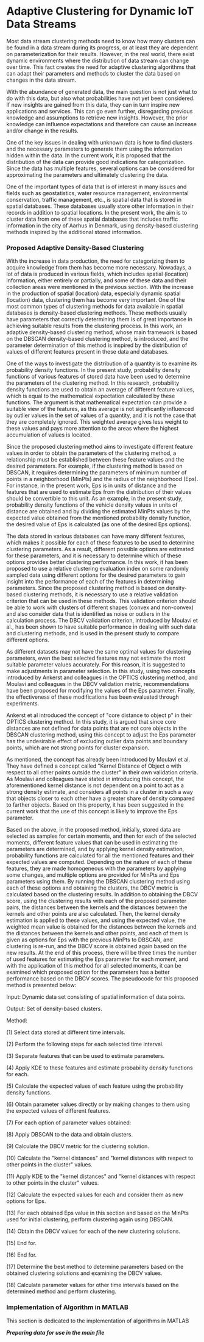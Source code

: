 # Adaptive Clustering for Dynamic IoT Data Streams
Most data stream clustering methods need to know how many clusters can be found in a data stream during its progress, or at least they are dependent on parameterization for their results. However, in the real world, there exist dynamic environments where the distribution of data stream can change over time. This fact creates the need for adaptive clustering algorithms that can adapt their parameters and methods to cluster the data based on changes in the data stream.

With the abundance of generated data, the main question is not just what to do with this data, but also what probabilities have not yet been considered. If new insights are gained from this data, they can in turn inspire new applications and services. This can go even further, disregarding previous knowledge and assumptions to retrieve new insights. However, the prior knowledge can influence expectations and therefore can cause an increase and/or change in the results.

One of the key issues in dealing with unknown data is how to find clusters and the necessary parameters to generate them using the information hidden within the data. In the current work, it is proposed that the distribution of the data can provide good indications for categorization. Since the data has multiple features, several options can be considered for approximating the parameters and ultimately clustering the data.

One of the important types of data that is of interest in many issues and fields such as geostatistics, water resource management, environmental conservation, traffic management, etc., is spatial data that is stored in spatial databases. These databases usually store other information in their records in addition to spatial locations. In the present work, the aim is to cluster data from one of these spatial databases that includes traffic information in the city of Aarhus in Denmark, using density-based clustering methods inspired by the additional stored information.

### Proposed Adaptive Density-Based Clustering 

With the increase in data production, the need for categorizing them to acquire knowledge from them has become more necessary. Nowadays, a lot of data is produced in various fields, which includes spatial (location) information, either entirely or partially, and some of these data and their collection areas were mentioned in the previous section. With the increase in the production of spatial (location) data, especially dynamic spatial (location) data, clustering them has become very important. One of the most common types of clustering methods for data available in spatial databases is density-based clustering methods. These methods usually have parameters that correctly determining them is of great importance in achieving suitable results from the clustering process. In this work, an adaptive density-based clustering method, whose main framework is based on the DBSCAN density-based clustering method, is introduced, and the parameter determination of this method is inspired by the distribution of values of different features present in these data and databases.

One of the ways to investigate the distribution of a quantity is to examine its probability density functions. In the present study, probability density functions of various features of stored data have been used to determine the parameters of the clustering method. In this research, probability density functions are used to obtain an average of different feature values, which is equal to the mathematical expectation calculated by these functions. The argument is that mathematical expectation can provide a suitable view of the features, as this average is not significantly influenced by outlier values in the set of values of a quantity, and it is not the case that they are completely ignored. This weighted average gives less weight to these values and pays more attention to the areas where the highest accumulation of values is located.

Since the proposed clustering method aims to investigate different feature values in order to obtain the parameters of the clustering method, a relationship must be established between these feature values and the desired parameters. For example, if the clustering method is based on DBSCAN, it requires determining the parameters of minimum number of points in a neighborhood (MinPts) and the radius of the neighborhood (Eps). For instance, in the present work, Eps is in units of distance and the features that are used to estimate Eps from the distribution of their values should be convertible to this unit. As an example, in the present study, probability density functions of the vehicle density values in units of distance are obtained and by dividing the estimated MinPts values by the expected value obtained from the mentioned probability density function, the desired value of Eps is calculated (as one of the desired Eps options).

The data stored in various databases can have many different features, which makes it possible for each of these features to be used to determine clustering parameters. As a result, different possible options are estimated for these parameters, and it is necessary to determine which of these options provides better clustering performance. In this work, it has been proposed to use a relative clustering evaluation index on some randomly sampled data using different options for the desired parameters to gain insight into the performance of each of the features in determining parameters. Since the proposed clustering method is based on density-based clustering methods, it is necessary to use a relative validation criterion that can be used in these methods. This validation criterion should be able to work with clusters of different shapes (convex and non-convex) and also consider data that is identified as noise or outliers in the calculation process. The DBCV validation criterion, introduced by Moulavi et al., has been shown to have suitable performance in dealing with such data and clustering methods, and is used in the present study to compare different options.

As different datasets may not have the same optimal values for clustering parameters, even the best selected features may not estimate the most suitable parameter values accurately. For this reason, it is suggested to make adjustments in parameter selection. In this study, using two concepts introduced by Ankerst and colleagues in the OPTICS clustering method, and Moulavi and colleagues in the DBCV validation metric, recommendations have been proposed for modifying the values of the Eps parameter. Finally, the effectiveness of these modifications has been evaluated through experiments.

Ankerst et al introduced the concept of "core distance to object p" in their OPTICS clustering method. In this study, it is argued that since core distances are not defined for data points that are not core objects in the DBSCAN clustering method, using this concept to adjust the Eps parameter has the undesirable effect of excluding outlier data points and boundary points, which are not strong points for cluster expansion.

As mentioned, the concept has already been introduced by Moulavi et al. They have defined a concept called "Kernel Distance of Object o with respect to all other points outside the cluster" in their own validation criteria. As Moulavi and colleagues have stated in introducing this concept, the aforementioned kernel distance is not dependent on a point to act as a strong density estimate, and considers all points in a cluster in such a way that objects closer to each other have a greater share of density compared to farther objects. Based on this property, it has been suggested in the current work that the use of this concept is likely to improve the Eps parameter.

Based on the above, in the proposed method, initially, stored data are selected as samples for certain moments, and then for each of the selected moments, different feature values that can be used in estimating the parameters are determined, and by applying kernel density estimation, probability functions are calculated for all the mentioned features and their expected values are computed. Depending on the nature of each of these features, they are made homogeneous with the parameters by applying some changes, and multiple options are provided for MinPts and Eps parameters using them. By running the DBSCAN clustering method using each of these options and obtaining the clusters, the DBCV metric is calculated based on the clustering results. In addition to obtaining the DBCV score, using the clustering results with each of the proposed parameter pairs, the distances between the kernels and the distances between the kernels and other points are also calculated. Then, the kernel density estimation is applied to these values, and using the expected value, the weighted mean value is obtained for the distances between the kernels and the distances between the kernels and other points, and each of them is given as options for Eps with the previous MinPts to DBSCAN, and clustering is re-run, and the DBCV score is obtained again based on the new results. At the end of this process, there will be three times the number of used features for estimating the Eps parameter for each moment, and with the application of this method for all selected moments, it can be examined which proposed option for the parameters has a better performance based on the DBCV scores. The pseudocode for this proposed method is presented below:

Input: Dynamic data set consisting of spatial information of data points.

Output: Set of density-based clusters.

Method:

(1) Select data stored at different time intervals.

(2) Perform the following steps for each selected time interval.

(3) Separate features that can be used to estimate parameters.

(4)   Apply KDE to these features and estimate probability density functions for each.

(5)   Calculate the expected values of each feature using the probability density functions.

(6)   Obtain parameter values directly or by making changes to them using the expected values of different features.

(7)       For each option of parameter values obtained:

(8)         Apply DBSCAN to the data and obtain clusters.

(9)         Calculate the DBCV metric for the clustering solution.

(10)      Calculate the "kernel distances" and "kernel distances with respect to other points in the cluster" values.

(11)  Apply KDE to the "kernel distances" and "kernel distances with respect to other points in the cluster" values.

(12)  Calculate the expected values for each and consider them as new options for Eps.

(13)  For each obtained Eps value in this section and based on the MinPts used for initial clustering, perform clustering again using DBSCAN.

(14)  Obtain the DBCV values for each of the new clustering solutions.

(15)  End for.

(16) End for.

(17) Determine the best method to determine parameters based on the obtained clustering solutions and examining the DBCV values.

(18) Calculate parameter values for other time intervals based on the determined method and perform clustering.

### Implementation of Algorithm in MATLAB

This section is dedicated to the implementation of algorithms in MATLAB

 *__Preparing data for use in the main file__*
 
 






